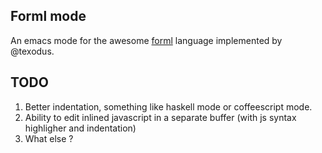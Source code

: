 ## Forml mode

An emacs mode for the awesome [forml](https://github.com/texodus/forml) language implemented by @texodus.

## TODO

1. Better indentation, something like haskell mode or coffeescript mode.
2. Ability to edit inlined javascript in a separate buffer (with js syntax highligher and indentation)
3. What else ?

